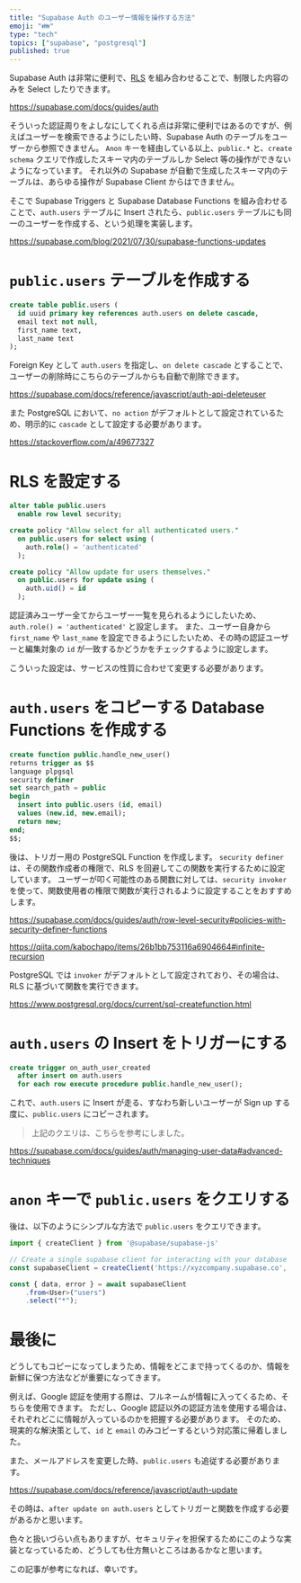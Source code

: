 ```yaml
---
title: "Supabase Auth のユーザー情報を操作する方法"
emoji: "👪"
type: "tech"
topics: ["supabase", "postgresql"]
published: true
---
```


Supabase Auth は非常に便利で、[RLS](https://supabase.com/docs/guides/auth/row-level-security) を組み合わせることで、制限した内容のみを Select したりできます。

https://supabase.com/docs/guides/auth

そういった認証周りをよしなにしてくれる点は非常に便利ではあるのですが、例えばユーザーを検索できるようにしたい時、Supabase Auth のテーブルをユーザーから参照できません。
`Anon` キーを経由している以上、`public.*` と、`create schema` クエリで作成したスキーマ内のテーブルしか Select 等の操作ができないようになっています。
それ以外の Supabase が自動で生成したスキーマ内のテーブルは、あらゆる操作が Supabase Client からはできません。

そこで Supabase Triggers と Supabase Database Functions を組み合わせることで、`auth.users` テーブルに Insert されたら、`public.users` テーブルにも同一のユーザーを作成する、という処理を実装します。

https://supabase.com/blog/2021/07/30/supabase-functions-updates

# `public.users` テーブルを作成する

```sql
create table public.users (
  id uuid primary key references auth.users on delete cascade,
  email text not null,
  first_name text,
  last_name text
);
```

Foreign Key として `auth.users` を指定し、`on delete cascade` とすることで、ユーザーの削除時にこちらのテーブルからも自動で削除できます。

https://supabase.com/docs/reference/javascript/auth-api-deleteuser

また PostgreSQL において、`no action` がデフォルトとして設定されているため、明示的に `cascade` として設定する必要があります。

https://stackoverflow.com/a/49677327

# RLS を設定する

```sql
alter table public.users
  enable row level security;

create policy "Allow select for all authenticated users."
  on public.users for select using (
    auth.role() = 'authenticated'
  );

create policy "Allow update for users themselves."
  on public.users for update using (
    auth.uid() = id
  );
```

認証済みユーザー全てからユーザー一覧を見られるようにしたいため、`auth.role() = 'authenticated'` と設定します。
また、ユーザー自身から `first_name` や `last_name` を設定できるようにしたいため、その時の認証ユーザーと編集対象の `id` が一致するかどうかをチェックするように設定します。

こういった設定は、サービスの性質に合わせて変更する必要があります。

# `auth.users` をコピーする Database Functions を作成する

```sql
create function public.handle_new_user()
returns trigger as $$
language plpgsql
security definer
set search_path = public
begin
  insert into public.users (id, email)
  values (new.id, new.email);
  return new;
end;
$$;
```

後は、トリガー用の PostgreSQL Function を作成します。
`security definer` は、その関数作成者の権限で、RLS を回避してこの関数を実行するために設定しています。
ユーザーが叩く可能性のある関数に対しては、`security invoker` を使って、関数使用者の権限で関数が実行されるように設定することをおすすめします。

https://supabase.com/docs/guides/auth/row-level-security#policies-with-security-definer-functions

https://qiita.com/kabochapo/items/26b1bb753116a6904664#infinite-recursion

PostgreSQL では `invoker` がデフォルトとして設定されており、その場合は、RLS に基づいて関数を実行できます。

https://www.postgresql.org/docs/current/sql-createfunction.html

# `auth.users` の Insert をトリガーにする

```sql
create trigger on_auth_user_created
  after insert on auth.users
  for each row execute procedure public.handle_new_user();
```

これで、`auth.users` に Insert が走る、すなわち新しいユーザーが Sign up する度に、`public.users` にコピーされます。

> 上記のクエリは、こちらを参考にしました。

https://supabase.com/docs/guides/auth/managing-user-data#advanced-techniques

# `anon` キーで `public.users` をクエリする

後は、以下のようにシンプルな方法で `public.users` をクエリできます。

```ts
import { createClient } from '@supabase/supabase-js'

// Create a single supabase client for interacting with your database
const supabaseClient = createClient('https://xyzcompany.supabase.co', 'public-anon-key')

const { data, error } = await supabaseClient
    .from<User>("users")
    .select("*");
```

# 最後に

どうしてもコピーになってしまうため、情報をどこまで持ってくるのか、情報を新鮮に保つ方法などが重要になってきます。

例えば、Google 認証を使用する際は、フルネームが情報に入ってくるため、そちらを使用できます。
ただし、Google 認証以外の認証方法を使用する場合は、それぞれどこに情報が入っているのかを把握する必要があります。
そのため、現実的な解決策として、`id` と `email` のみコピーするという対応策に帰着しました。

また、メールアドレスを変更した時、`public.users` も追従する必要があります。

https://supabase.com/docs/reference/javascript/auth-update

その時は、`after update on auth.users` としてトリガーと関数を作成する必要があるかと思います。

色々と扱いづらい点もありますが、セキュリティを担保するためにこのような実装となっているため、どうしても仕方無いところはあるかなと思います。

この記事が参考になれば、幸いです。
